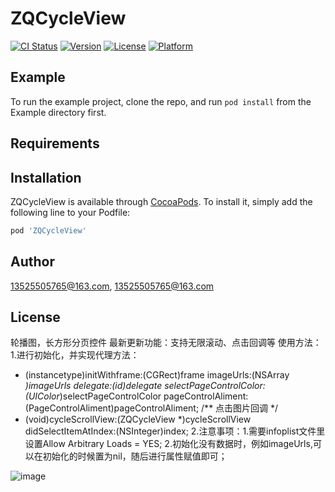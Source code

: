 # ZQCycleView

[![CI Status](http://img.shields.io/travis/13525505765@163.com/ZQCycleView.svg?style=flat)](https://travis-ci.org/13525505765@163.com/ZQCycleView)
[![Version](https://img.shields.io/cocoapods/v/ZQCycleView.svg?style=flat)](http://cocoapods.org/pods/ZQCycleView)
[![License](https://img.shields.io/cocoapods/l/ZQCycleView.svg?style=flat)](http://cocoapods.org/pods/ZQCycleView)
[![Platform](https://img.shields.io/cocoapods/p/ZQCycleView.svg?style=flat)](http://cocoapods.org/pods/ZQCycleView)

## Example

To run the example project, clone the repo, and run `pod install` from the Example directory first.

## Requirements

## Installation

ZQCycleView is available through [CocoaPods](http://cocoapods.org). To install
it, simply add the following line to your Podfile:

```ruby
pod 'ZQCycleView'
```

## Author

13525505765@163.com, 13525505765@163.com

## License

轮播图，长方形分页控件
最新更新功能：支持无限滚动、点击回调等
使用方法：
1.进行初始化，并实现代理方法：
- (instancetype)initWithframe:(CGRect)frame
imageUrls:(NSArray *)imageUrls
delegate:(id<ZQCycleViewDelegate>)delegate
selectPageControlColor:(UIColor*)selectPageControlColor
pageControlAliment:(PageControlAliment)pageControlAliment;
/** 点击图片回调 */
- (void)cycleScrollView:(ZQCycleView *)cycleScrollView didSelectItemAtIndex:(NSInteger)index;
2.注意事项：1.需要infoplist文件里设置Allow Arbitrary Loads = YES;
                     2.初始化没有数据时，例如imageUrls,可以在初始化的时候置为nil，随后进行属性赋值即可；

![image](https://github.com/aaazq/ZQCycleView/blob/master/GuiderView/image/zqCycyle.gif)

